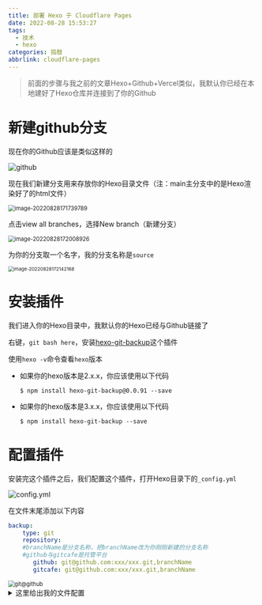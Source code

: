 ```yaml
---
title: 部署 Hexo 于 Cloudflare Pages
date: 2022-08-28 15:53:27
tags: 
  - 技术
  - hexo
categories: 捣鼓
abbrlink: cloudflare-pages
---
```


> 前面的步骤与我之前的文章Hexo+Github+Vercel类似，我默认你已经在本地建好了Hexo仓库并连接到了你的Github

# 新建github分支

现在你的Github应该是类似这样的

![github](https://cdn.jsdelivr.net/gh/wefoox/pic/2022/08/29/15-05-47.webp)

现在我们新建分支用来存放你的Hexo目录文件（注：main主分支中的是Hexo渲染好了的html文件）

<img src="https://cdn.jsdelivr.net/gh/wefoox/pic/2022/08/29/15-40-29.webp" alt="image-20220828171739789" style="zoom:80%;" />

点击view all branches，选择New branch（新建分支）

<img src="https://cdn.jsdelivr.net/gh/wefoox/pic/2022/08/29/15-40-41.webp" alt="image-20220828172008926" style="zoom:80%;" />

为你的分支取一个名字，我的分支名称是`source`

<img src="https://cdn.jsdelivr.net/gh/wefoox/pic/2022/08/29/15-40-46.webp" alt="image-20220828172142168" style="zoom:67%;" />

# 安装插件

我们进入你的Hexo目录中，我默认你的Hexo已经与Github链接了

右键，`git bash here`，安装[hexo-git-backup](https://github.com/coneycode/hexo-git-backup)这个插件

使用`hexo -v`命令查看`hexo`版本

- 如果你的hexo版本是2.x.x，你应该使用以下代码
    ```shell
    $ npm install hexo-git-backup@0.0.91 --save
    ```
- 如果你的hexo版本是3.x.x，你应该使用以下代码
    ```shell
    $ npm install hexo-git-backup --save
    ```

# 配置插件

安装完这个插件之后，我们配置这个插件，打开Hexo目录下的`_config.yml`

![config.yml](https://cdn.jsdelivr.net/gh/wefoox/pic/2022/08/29/15-41-21.webp)

在文件末尾添加以下内容

```yml
backup:
    type: git
    repository:
    #branchName是分支名称，把branchName改为你刚刚新建的分支名称
    #github与gitcafe是托管平台
       github: git@github.com:xxx/xxx.git,branchName
       gitcafe: git@github.com:xxx/xxx.git,branchName
```

<img src="https://cdn.jsdelivr.net/gh/wefoox/pic/2022/08/29/15-51-56.webp" alt="git@github" style="zoom:80%;" />

<details>
<summary>这里给出我的文件配置</summary>
```yml

# Deployment
## Docs: https://hexo.io/docs/one-command-deployment
deploy:
  type: git
  repository: git@github.com:weekdaycare/weekdaycare.github.io.git
  branch: main

#备份
backup:
    type: git
    repository:
       github: git@github.com:weekdaycare/weekdaycare.github.io.git,source

```

</details>

# 启用插件

先不要着急，因为Cloudflare Pages创建的时候已经找不到Hexo的模板了，因此需要自己安装Hexo来编译输出，又因为Cloudflare Pages的构建命令只支持单行指令

因此我们在Hexo根目录中新建`build.sh`文件

如果你和我一样用的是[Yun](https://yun.yunyoujun.cn/)主题的话，那你可以照抄我的配置，否则请自行修改，要不然到时候站点缺少啥依赖不跑了

```sh

#!/bin/bash

#配置环境
npm install -g hexo-cli
mkdir hexo
cd hexo
hexo init
npm install
rm -rf source/_posts
mkdir -p source/_posts

#安装主题(你们可以改成自己喜欢的主题)
npm i hexo-theme-yun@latest

#安装algolia实现网页搜索功能(看你的主题是否支持algolia)(可选)
npm install --save hexo-algolia

#安装Hexo-tag-player(可选)
npm install --save hexo-tag-aplayer

#使用新的渲染器(我使用的主题要求)
npm install hexo-render-pug hexo-renderer-stylus --save

#复制文章到指定目录
cd ../
cp -r `ls | grep -v hexo | grep -v config.yml | xargs` hexo/source/_posts
#复制配置文件
cp config.yml hexo

#开始构建
cd hexo && hexo g --config config.yml

```

吼，编辑完文件后我们打开`git bash here`

```bash
hexo b
```
或者
```bash
hexo backup
```

现在打开你的Github，切换一下分支，你就可以看到你的Hexo目录已经上传到分支中咯

![github](https://cdn.jsdelivr.net/gh/wefoox/pic/2022/08/29/15-55-59.webp)

<div class="danger">

> 注意：如果你的配置文件中存在密匙等隐私的内容，记住把你的仓库设为隐私！（不会影响站点访问）

</div>


# 创建Cloudflare Pages

前往Cloudflare Pages(https://pages.cloudflare.com/)点击一下`Sign UP`，登录或者注册一个Cloudflare账户。

而后我们便会跳转到Cloudflare Pages的控制台，在控制台处点击`新建项目`，`链接到git`

会让你登录Github账户，登录后在这里选择你的仓库（上一步创建的那个）即可。

![选择你的仓库](https://cdn.jsdelivr.net/gh/wefoox/pic/2022/08/29/15-57-58.webp)

创建Cloudflare Pages站点

在下一个页面中，项目名称可以改成你喜欢的名字，生产分支选择你刚刚创建的分支，下面的内容按照这个填，不要改动

![image-20220828180256905](https://cdn.jsdelivr.net/gh/wefoox/pic/2022/08/29/16-01-05.webp)

设置完成后，便可以直接保存并部署了。

部署成功的栗子

![部署成功的栗子](https://cdn.jsdelivr.net/gh/wefoox/pic/2022/08/29/16-01-33.webp)

上面圈起来的地址即为你的网站地址，点击即可范围

经过上述的部署后，每当我们提交备份（即`hexo b`）至Github分支时，Cloudflare Pages项目便会自动拉取最新的内容，并将其根据上面的配置文件渲染出静态文件并部署到Cloudflare的全球边缘节点中。

# 自定义域名

<div class="info">

> 如果要部署到顶级域，则需要将站点添加到Cloudflare区域并配置名称服务器。example.com
>
> 如果要部署到子域，则站点不必添加至Cloudflare区域。您需要添加自定义CNAME记录以将域指向Cloudflare Pages站点。

</div>

进入Cloudflare Pages，点击你的项目

![cloudflare pages](https://cdn.jsdelivr.net/gh/wefoox/pic/2022/08/29/16-05-31.webp)

点击切换到自定义域，旁边有个设置自定义域

![image-20220828181730607](https://cdn.jsdelivr.net/gh/wefoox/pic/2022/08/29/16-06-13.webp)

输入你的域名，按照流程走，完成后你就能通过自己的域名访问你的网站啦

# 补充

如果你原来就是在用Hexo+Github+Vercel的方案的话，你新建分支以后vercel也会构建新分支与`main`分支，如果你不介意每次更新都要部署两次的话就可以直接忽略，没什么问题。

但是如果你的`main`分支构建部署没有报错，而新分支部署出现问题的话，我们可以关掉新分支的部署，操作如下

在vercel进入你的项目，右上角点`settings`，找到侧边栏中的`Git`

<img src="https://cdn.jsdelivr.net/gh/wefoox/pic/2022/08/29/20-26-56.webp" alt="git" style="zoom:67%;" />

划到最下面有个`Ignored Build Step`，填入以下代码

<img src="https://cdn.jsdelivr.net/gh/wefoox/pic/2022/08/29/20-27-53.webp" alt="Ignored Build Step" style="zoom:67%;" />

```sh
[ "$VERCEL_ENV" != production ]
```

意思是忽略除了`prodution`的构建部署

同样，Cloudflare Pages在构建部署新分支`source`（我的是叫这个名儿）的时候检测到`main`分支有提交也会构建`main`分支，然而Cloudflare Pages构建`main`分支是不可能成功的，所以我们要禁用Cloudflare Pages的自动部署，因为Cloudflare Pages免费版限制每月500次构建（~~绝不是因为穷~~），操作如下

进入[Cloudflare Pages](https://dash.cloudflare.com/)，点击你的项目，上边点击进入**设置**，然后再进入侧边栏中的**构建与部署**，进入预览分支中的**配置预览部署**

![image-20220829203838036](https://cdn.jsdelivr.net/gh/wefoox/pic/2022/08/29/20-38-38.webp)

选择**无（禁用自动分支部署）**，点保存就OK了

![配置预览部署](https://cdn.jsdelivr.net/gh/wefoox/pic/2022/08/29/20-41-43.webp)



# 优缺点

1.  速度快：相对于单独购买VPS或使用GitHub Pages，Cloudflare Pages的全球相应速度挺不错的。

2.  免费：每个月有一定的免费配额（500次构建），不折腾的话够用了（除非你非常高产）。

3.  迁移方便：这不是超简单的吗（指抄教程的情况下）。

4.  慢（？）：由于众所周知的原因，国内速度可能会不咋地。

5.  自定义程度低：其实是由于我的部署方案导致的，如果要自定义主题之类的话就需要自己fork一份回来修改了。

6.  部署时间长：由于每次部署都要安装一次环境，服务器队列繁忙时还需要排队，因此从推送更新到部署完成，大概需要花费3~5分钟才能看见网站内容有更新。

7.  折腾麻烦：虽然每月有500次免费构建，但没有教程的话可能会一直踩坑（我今天配置完就跑了22次），导致消耗了太多的构建次数，而且每次修改还要等一段时间才能看得见效果。

参考文章：

- [使用Cloudflare Pages部署Hexo - 哔哩哔哩 (bilibili.com)](https://www.bilibili.com/read/cv15174123/)
